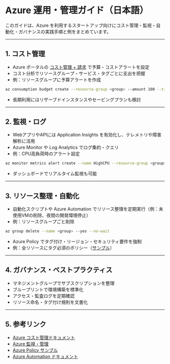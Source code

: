 # Azure 運用・管理ガイド（日本語）

このガイドは、Azure を利用するスタートアップ向けにコスト管理・監視・自動化・ガバナンスの実践手順と例をまとめています。

---

## 1. コスト管理

- Azure ポータルの [コスト管理 + 請求](https://portal.azure.com/#blade/Microsoft_Azure_CostManagement/Menu/costanalysis) で予算・コストアラートを設定
- コスト分析でリソースグループ・サービス・タグごとに支出を把握
- 例：リソースグループに予算アラートを作成

```sh
az consumption budget create --resource-group <group> --amount 100 --time-grain monthly --name myBudget
```

- 長期利用にはリザーブドインスタンスやセービングプランも検討

---

## 2. 監視・ログ

- WebアプリやAPIには Application Insights を有効化し、テレメトリや障害解析に活用
- Azure Monitor や Log Analytics でログ集約・クエリ
- 例：CPU高負荷時のアラート設定

```sh
az monitor metrics alert create --name HighCPU --resource-group <group> --scopes <resource-id> --condition "avg Percentage CPU > 80" --window-size 5m --evaluation-frequency 1m --action <action-group>
```

- ダッシュボードでリアルタイム監視も可能

---

## 3. リソース整理・自動化

- 自動化スクリプトや Azure Automation でリソース整理を定期実行（例：未使用VMの削除、夜間の開発環境停止）
- 例：リソースグループごと削除

```sh
az group delete --name <group> --yes --no-wait
```

- Azure Policy でタグ付け・リージョン・セキュリティ要件を強制
- 例：全リソースにタグ必須のポリシー（[サンプル](https://github.com/Azure/azure-policy/blob/master/samples/Tag/require-tag/azurepolicy.json)）

---

## 4. ガバナンス・ベストプラクティス

- マネジメントグループでサブスクリプションを整理
- ブループリントで環境構築を標準化
- アクセス・監査ログを定期確認
- リソース命名・タグ付け規則を文書化

---

## 5. 参考リンク

- [Azure コスト管理ドキュメント](https://learn.microsoft.com/ja-jp/azure/cost-management-billing/)
- [Azure 監視・管理](https://learn.microsoft.com/ja-jp/azure/azure-monitor/)
- [Azure Policy サンプル](https://github.com/Azure/azure-policy)
- [Azure Automation ドキュメント](https://learn.microsoft.com/ja-jp/azure/automation/)
